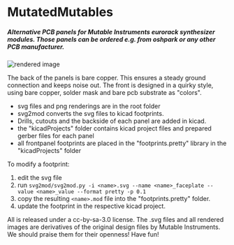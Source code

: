 # MutatedMutables
##### Alternative PCB panels for Mutable Instruments eurorack synthesizer modules. Those panels can be ordered e.g. from oshpark or any other PCB manufacturer.

![rendered image](https://github.com/TheSlowGrowth/MutatedMutables/raw/master/all_together.png)

The back of the panels is bare copper. This ensures a steady ground connection and keeps noise out. 
The front is designed in a quirky style, using bare copper, solder mask and bare pcb substrate as "colors".


-  svg files and png renderings are in the root folder
-  svg2mod converts the svg files to kicad footprints.
-  Drills, cutouts and the backside of each panel are added in kicad.
-  the "kicadProjects" folder contains kicad project files and prepared gerber files for each panel
-  all frontpanel footprints are placed in the "footprints.pretty" library in the "kicadProjects" folder

To modify a footprint:

1. edit the svg file
2. run `svg2mod/svg2mod.py -i <name>.svg --name <name>_faceplate --value <name>_value --format pretty -p 0.1` 
3. copy the resulting `<name>.mod` file into the "footprints.pretty" folder. 
4. update the footprint in the respective kicad project.

All is released under a cc-by-sa-3.0 license. The .svg files and all rendered images are derivatives of the original design files by Mutable Instruments. We should praise them for their openness! Have fun!
